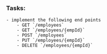 ### Tasks:
    - implement the following end points
        - GET `/employees`
        - GET `/employees/{empId}`
        - POST `/employees`
        - PUT `/employees/{empId}`
        - DELETE `/employees/{empId}`

